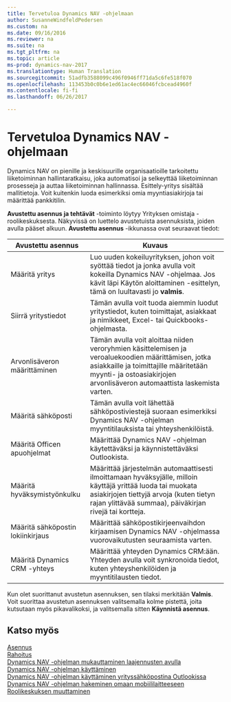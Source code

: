 ```yaml
---
title: Tervetuloa Dynamics NAV -ohjelmaan
author: SusanneWindfeldPedersen
ms.custom: na
ms.date: 09/16/2016
ms.reviewer: na
ms.suite: na
ms.tgt_pltfrm: na
ms.topic: article
ms-prod: dynamics-nav-2017
ms.translationtype: Human Translation
ms.sourcegitcommit: 51adfb3588099c496f0946ff71da5c6fe518f070
ms.openlocfilehash: 113453b0c0b6e1ed61ac4ec66046fcbcead4960f
ms.contentlocale: fi-fi
ms.lasthandoff: 06/26/2017

---
```


# <a name="welcome-to-dynamics-nav"></a>Tervetuloa Dynamics NAV -ohjelmaan

Dynamics NAV on pienille ja keskisuurille organisaatioille tarkoitettu liiketoiminnan hallintaratkaisu, joka automatisoi ja selkeyttää liiketoiminnan prosesseja ja auttaa liiketoiminnan hallinnassa. Esittely-yritys sisältää mallitietoja. Voit kuitenkin luoda esimerkiksi omia myyntiasiakirjoja tai määrittää pankkitilin.  

**Avustettu asennus ja tehtävät** -toiminto löytyy Yrityksen omistaja -roolikeskuksesta. Näkyvissä on luettelo avustetuista asennuksista, joiden avulla pääset alkuun. **Avustettu asennus** -ikkunassa ovat seuraavat tiedot:

|Avustettu asennus           |Kuvaus                                                                                      |
|-------------------------|-------------------------------------------------------------------------------------------------|
|Määritä yritys           |Luo uuden kokeiluyrityksen, johon voit syöttää tiedot ja jonka avulla voit kokeilla Dynamics NAV -ohjelmaa. Jos kävit läpi Käytön aloittaminen -esittelyn, tämä on luultavasti jo **valmis**. |
|Siirrä yritystiedot    |Tämän avulla voit tuoda aiemmin luodut yritystiedot, kuten toimittajat, asiakkaat ja nimikkeet, Excel- tai Quickbooks-ohjelmasta.|
|Arvonlisäveron määrittäminen         |Tämän avulla voit aloittaa niiden veroryhmien käsittelemisen ja veroaluekoodien määrittämisen, jotka asiakkaille ja toimittajille määritetään myynti- ja ostoasiakirjojen arvonlisäveron automaattista laskemista varten.|
|Määritä sähköposti             |Tämän avulla voit lähettää sähköpostiviestejä suoraan esimerkiksi Dynamics NAV -ohjelman myyntitilauksista tai yhteyshenkilöistä.|
|Määritä Officen apuohjelmat    |Määrittää Dynamics NAV -ohjelman käytettäväksi ja käynnistettäväksi Outlookista.|
|Määritä hyväksymistyönkulku|Määrittää järjestelmän automaattisesti ilmoittamaan hyväksyjälle, milloin käyttäjä yrittää luoda tai muokata asiakirjojen tiettyjä arvoja (kuten tietyn rajan ylittävää summaa), päiväkirjan rivejä tai kortteja.|
|Määritä sähköpostin lokiinkirjaus     |Määrittää sähköpostikirjeenvaihdon kirjaamisen Dynamics NAV -ohjelmassa vuorovaikutusten seuraamista varten.|
|Määritä Dynamics CRM -yhteys|Määrittää yhteyden Dynamics CRM:ään. Yhteyden avulla voit synkronoida tiedot, kuten yhteyshenkilöiden ja myyntitilausten tiedot.|

Kun olet suorittanut avustetun asennuksen, sen tilaksi merkitään **Valmis**. Voit suorittaa avustetun asennuksen valitsemalla kolme pistettä, joita kutsutaan myös pikavalikoksi, ja valitsemalla sitten **Käynnistä asennus**.


## <a name="see-also"></a>Katso myös
[Asennus](setup.md)  
[Rahoitus](finance-setup.md)  
[Dynamics NAV -ohjelman mukauttaminen laajennusten avulla](ui-extensions.md)  
[Dynamics NAV -ohjelman käyttäminen](ui-work-product.md)  
[Dynamics NAV -ohjelman käyttäminen yrityssähköpostina Outlookissa](across-outlook.md)  
[Dynamics NAV -ohjelman hakeminen omaan mobiililaitteeseen](install-mobile-app.md)  
[Roolikeskuksen muuttaminen](ui-change-role.md)  


